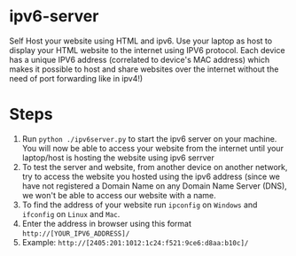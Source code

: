 # ipv6-server
Self Host your website using HTML and ipv6. Use your laptop as host to display your HTML website to the internet using IPV6 protocol. Each device has a unique IPV6 address (correlated to device's MAC address) which makes it possible to host and share websites over the internet without the need of port forwarding like in ipv4!)
# Steps
1. Run ```python ./ipv6server.py``` to start the ipv6 server on your machine. You will now be able to access your website from the internet until your laptop/host is hosting the website using ipv6 serrver
2. To test the server and website, from another device on another network, try to access the website you hosted using the ipv6 address (since we have not registered a Domain Name on any Domain Name Server (DNS), we won't be able to access our website with a name.
3. To find the address of your website run ```ipconfig``` on `Windows` and ```ifconfig``` on `Linux` and `Mac`.
4. Enter the address in browser using this format ```http://[YOUR_IPV6_ADDRESS]/```
5. Example: `http://[2405:201:1012:1c24:f521:9ce6:d8aa:b10c]/`
